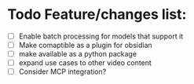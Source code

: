 # Todo Feature/changes list:
-[ ] Enable batch processing for models that support it
-[ ] Make comaptible as a plugin for obsidian
-[ ] make available as a python package
-[ ] expand use cases to other video content
-[ ] Consider MCP integration? 